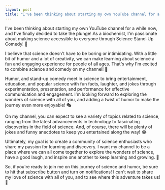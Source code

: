 ```yaml
---
layout: post
title: "I've been thinking about starting my own YouTube channel for a while now🧑‍"
---
```


I've been thinking about starting my own YouTube channel for a while now, and I've finally decided to take the plunge! As a biochemist, I'm passionate about making science accessible to everyone through Science Stand-Up Comedy! 🤩

I believe that science doesn't have to be boring or intimidating. With a little bit of humor and a lot of creativity, we can make learning about science a fun and engaging experience for people of all ages. That's why I'm excited to combine science and comedy on my channel! 🧑‍

Humor, and stand-up comedy meet in science to bring entertainment, education, and popular science with fun facts, laughter, and jokes through experimentation, presentation, and performance for effective communication and engagement. I'm looking forward to exploring the wonders of science with all of you, and adding a twist of humor to make the journey even more enjoyable! 🎭

On my channel, you can expect to see a variety of topics related to science, ranging from the latest advancements in technology to fascinating discoveries in the field of science. And, of course, there will be plenty of jokes and funny anecdotes to keep you entertained along the way! 😂

Ultimately, my goal is to create a community of science enthusiasts who share my passion for learning and discovery. I want my channel to be a place where we can all come together to explore the wonders of science, have a good laugh, and inspire one another to keep learning and growing. 🤝

So, if you're ready to join me on this journey of science and humor, be sure to hit that subscribe button and turn on notifications! I can't wait to share my love of science with all of you, and to see where this adventure takes us! 🚀

